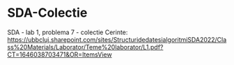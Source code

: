 # SDA-Colectie
SDA - lab 1, problema 7 - colectie
Cerinte: https://ubbcluj.sharepoint.com/sites/StructuridedatesialgoritmiSDA2022/Class%20Materials/Laborator/Teme%20laborator/L1.pdf?CT=1646038703471&OR=ItemsView
